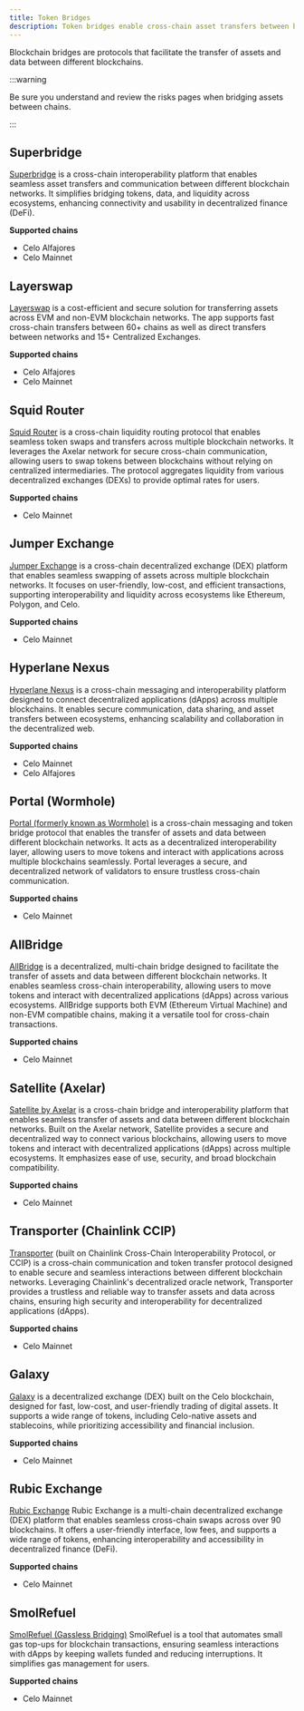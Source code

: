 ```yaml
---
title: Token Bridges
description: Token bridges enable cross-chain asset transfers between blockchains.
---
```


Blockchain bridges are protocols that facilitate the transfer of assets and data between different blockchains.
<br/>

:::warning

Be sure you understand and review the risks pages when bridging assets between chains.

:::

## Superbridge

[Superbridge](https://testnets.superbridge.app/) is a cross-chain interoperability platform that enables seamless asset transfers and communication between different blockchain networks. It simplifies bridging tokens, data, and liquidity across ecosystems, enhancing connectivity and usability in decentralized finance (DeFi).

**Supported chains**

- Celo Alfajores
- Celo Mainnet

## Layerswap

[Layerswap](https://layerswap.io/app) is a cost-efficient and secure solution for transferring assets across EVM and non-EVM blockchain networks. The app supports fast cross-chain transfers between 60+ chains as well as direct transfers between networks and 15+ Centralized Exchanges.

**Supported chains**

- Celo Alfajores
- Celo Mainnet

## Squid Router

[Squid Router](https://v2.app.squidrouter.com/) is a cross-chain liquidity routing protocol that enables seamless token swaps and transfers across multiple blockchain networks. It leverages the Axelar network for secure cross-chain communication, allowing users to swap tokens between blockchains without relying on centralized intermediaries. The protocol aggregates liquidity from various decentralized exchanges (DEXs) to provide optimal rates for users.

**Supported chains**

- Celo Mainnet

## Jumper Exchange

[Jumper Exchange](https://jumper.exchange/) is a cross-chain decentralized exchange (DEX) platform that enables seamless swapping of assets across multiple blockchain networks. It focuses on user-friendly, low-cost, and efficient transactions, supporting interoperability and liquidity across ecosystems like Ethereum, Polygon, and Celo.

**Supported chains**

- Celo Mainnet

## Hyperlane Nexus

[Hyperlane Nexus](https://www.usenexus.org/) is a cross-chain messaging and interoperability platform designed to connect decentralized applications (dApps) across multiple blockchains. It enables secure communication, data sharing, and asset transfers between ecosystems, enhancing scalability and collaboration in the decentralized web.

**Supported chains**

- Celo Mainnet
- Celo Alfajores

## Portal (Wormhole)

[Portal (formerly known as Wormhole)](https://portalbridge.com/) is a cross-chain messaging and token bridge protocol that enables the transfer of assets and data between different blockchain networks. It acts as a decentralized interoperability layer, allowing users to move tokens and interact with applications across multiple blockchains seamlessly. Portal leverages a secure, and decentralized network of validators to ensure trustless cross-chain communication.

**Supported chains**

- Celo Mainnet

## AllBridge

[AllBridge](https://app.allbridge.io/bridge?from=ETH&to=CELO&asset=ABR) is a decentralized, multi-chain bridge designed to facilitate the transfer of assets and data between different blockchain networks. It enables seamless cross-chain interoperability, allowing users to move tokens and interact with decentralized applications (dApps) across various ecosystems. AllBridge supports both EVM (Ethereum Virtual Machine) and non-EVM compatible chains, making it a versatile tool for cross-chain transactions.

**Supported chains**

- Celo Mainnet

## Satellite (Axelar)

[Satellite by Axelar](https://satellite.money/) is a cross-chain bridge and interoperability platform that enables seamless transfer of assets and data between different blockchain networks. Built on the Axelar network, Satellite provides a secure and decentralized way to connect various blockchains, allowing users to move tokens and interact with decentralized applications (dApps) across multiple ecosystems. It emphasizes ease of use, security, and broad blockchain compatibility.

**Supported chains**

- Celo Mainnet

## Transporter (Chainlink CCIP)

[Transporter](https://www.transporter.io/) (built on Chainlink Cross-Chain Interoperability Protocol, or CCIP) is a cross-chain communication and token transfer protocol designed to enable secure and seamless interactions between different blockchain networks. Leveraging Chainlink's decentralized oracle network, Transporter provides a trustless and reliable way to transfer assets and data across chains, ensuring high security and interoperability for decentralized applications (dApps).

**Supported chains**

- Celo Mainnet

## Galaxy

[Galaxy](https://galaxy.exchange/swap) is a decentralized exchange (DEX) built on the Celo blockchain, designed for fast, low-cost, and user-friendly trading of digital assets. It supports a wide range of tokens, including Celo-native assets and stablecoins, while prioritizing accessibility and financial inclusion.

**Supported chains**

- Celo Mainnet

## Rubic Exchange

[Rubic Exchange](https://app.rubic.exchange/) Rubic Exchange is a multi-chain decentralized exchange (DEX) platform that enables seamless cross-chain swaps across over 90 blockchains. It offers a user-friendly interface, low fees, and supports a wide range of tokens, enhancing interoperability and accessibility in decentralized finance (DeFi).

**Supported chains**

- Celo Mainnet

## SmolRefuel

[SmolRefuel (Gassless Bridging)](https://smolrefuel.com/?outboundChain=42220) SmolRefuel is a tool that automates small gas top-ups for blockchain transactions, ensuring seamless interactions with dApps by keeping wallets funded and reducing interruptions. It simplifies gas management for users.

**Supported chains**

- Celo Mainnet
